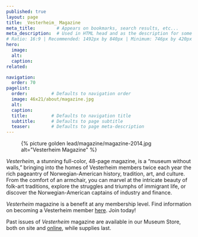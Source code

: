 ```yaml
---
published: true
layout: page
title: _Vesterheim_ Magazine
meta_title:        # Appears on bookmarks, search results, etc...
meta_description:  # Used in HTML head and as the description for some search engines
# Ratio: 16:9 | Recommended: 1492px by 840px | Minimum: 746px by 420px
hero:
  image:
  alt:
  caption:
related:

navigation:
  order: 70
pagelist:
  order:         # Defaults to navigation order
  image: 46x21/about/magazine.jpg 
  alt: 
  caption:
  title:         # Defaults to navigation title
  subtitle:      # Defaults to page subtitle
  teaser:        # Defaults to page meta-description
---
```

<figure class="pull-left  content-photo  content-photo--golden-ratio--pull-left  content-photo--golden-ratio"><div class="content-photo__lining">{% picture golden lead/magazine/magazine-2014.jpg alt="Vesterheim Magazine" %}</div></figure>

_Vesterheim,_ a stunning full-color, 48-page magazine, is a “museum without walls,” bringing into the homes of Vesterheim members twice each year the rich pageantry of Norwegian-American history, tradition, art, and culture. From the comfort of an armchair, you can marvel at the intricate beauty of folk-art traditions, explore the struggles and triumphs of immigrant life, or discover the Norwegian-American captains of industry and finance. 

_Vesterheim_ magazine is a benefit at any membership level. Find information on becoming a Vesterheim member [here](/join-give/membership/). Join today!

Past issues of _Vesterheim_ magazine are available in our Museum Store, both on site and [online](http://store.vesterheim.org/index.php?route=product/search&tag=magazine), while supplies last. 